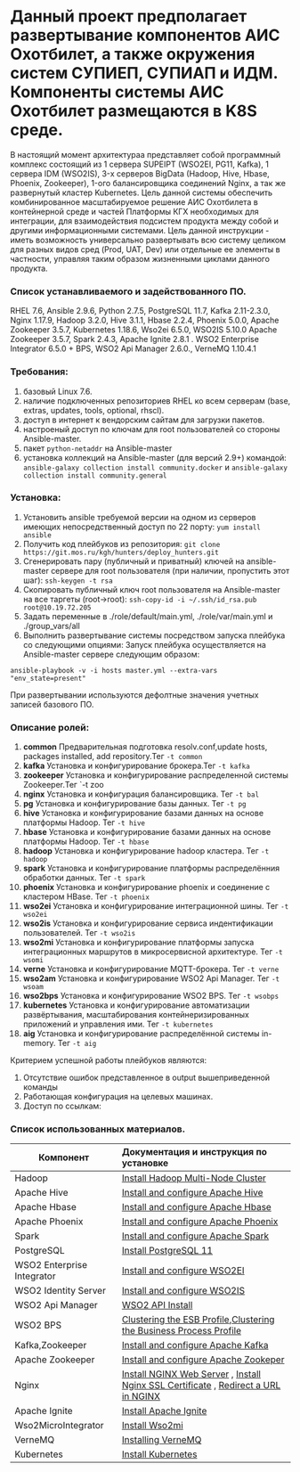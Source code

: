 #  Данный проект предполагает развертывание компонентов АИС Охотбилет, а также окружения систем СУПИЕП, СУПИАП и ИДМ. Компоненты системы АИС Охотбилет размещаются в K8S среде.

В настоящий момент архитектураа представляет собой программный комплекс состоящий из 1 сервера SUPEIPT (WSO2EI, PG11, Kafka), 1 сервера IDM (WSO2IS), 3-х серверов BigData (Hadoop, Hive, Hbase, Phoenix, Zookeeper), 1-ого балансировщика соединений Nginx, а так же развернутый кластер Kubernetes. Цель данной системы обеспечить комбинированное масштабируемое решение АИС Охотбилета в контейнерной среде и частей Платформы КГХ необходимых для интеграции,  для взаимодействия подсистем продукта между собой и другими информационными системами. Цель данной инструкции - иметь возможность универсально развертывать всю систему целиком для разных видов сред (Prod, UAT, Dev) или отдельные ее элементы в частности, управляя таким образом жизненными циклами данного продукта.

### Список устанавливаемого и задействованного ПО.
RHEL 7.6, Ansible 2.9.6, Python 2.7.5, PostgreSQL 11.7, Kafka 2.11-2.3.0, Nginx 1.17.9, Hadoop 3.2.0, Hive 3.1.1, Hbase 2.2.4, Phoenix 5.0.0, Apache Zookeeper 3.5.7, Kubernetes 1.18.6, Wso2ei 6.5.0, WSO2IS 5.10.0
Apache Zookeeper 3.5.7, Spark 2.4.3, Apache Ignite 2.8.1 . 
WSO2 Enterprise Integrator 6.5.0 + BPS, WSO2 Api Manager 2.6.0., VerneMQ 1.10.4.1

### Требования:
1. базовый Linux 7.6.
2. наличие подключенных репозиториев RHEL ко всем серверам (base, extras, updates, tools, optional, rhscl).
3. доступ в интернет к вендорским сайтам для загрузки пакетов.
4. настроеный доступ по ключам для root пользователей со стороны Ansible-master.
5. пакет `python-netaddr` на Ansible-master
6. установка коллекций на Ansible-master (для версий 2.9+) командой: ```ansible-galaxy collection install community.docker``` и ```ansible-galaxy collection install community.general```
### Установка:
1. Установить ansible требуемой версии на одном из серверов имеющих непосредственный доступ по 22 порту: ```yum install ansible```
2. Получить код плейбуков из репозитория: ```git clone https://git.mos.ru/kgh/hunters/deploy_hunters.git```
3. Сгенерировать пару (публичный и приватный) ключей на ansible-master сервере для root пользователя (при наличии, пропустить этот шаг): ```ssh-keygen -t rsa```
4. Скопировать публичный ключ root пользователя на Ansible-master на все таргеты (root->root): ```ssh-copy-id -i ~/.ssh/id_rsa.pub root@10.19.72.205```
5. Задать переменные в ./role/default/main.yml, ./role/var/main.yml и ./group_vars/all
6. Выполнить развертывание системы посредством запуска плейбука со следующими опциями:
Запуск плейбука осуществляется на Ansible-master сервере следующим образом:

```
ansible-playbook -v -i hosts master.yml --extra-vars "env_state=present"

```

При развертывании используются дефолтные значения учетных записей базового ПО.

### Описание ролей:

1. **common**   Предварительная подготовка resolv.conf,update hosts, packages installed, add repository.Тег  `-t common`
2. **kafka**   Установка и конфигурирование брокера.Тег   `-t kafka`
3. **zookeeper**   Установка и конфигурирование распределенной системы Zookeeper.Тег   `-t zoo
4. **nginx**    Установка и конфигурация балансировщика.   Тег  `-t bal` 
5. **pg**   Установка и конфигурирование базы данных. Тег  `-t pg`
6. **hive**    Установка и конфигурирование  базами данных на основе платформы Hadoop.    Тег   `-t hive`
7. **hbase**    Установка и конфигурирование  базами данных на основе платформы Hadoop.    Тег   `-t hbase`
8. **hadoop**   Установка и конфигурирование hadoop кластера.  Тег   `-t hadoop`
10. **spark**   Установка и конфигурирование  платформы распределённия обработки данных.  Тег   `-t spark`
9. **phoenix**   Установка и конфигурирование phoenix и cоединение с кластером HBase.  Тег   `-t phoenix`
10. **wso2ei**   Установка и конфигурирование  интеграционной шины.  Тег   `-t wso2ei`
11. **wso2is**   Установка и конфигурирование сервиса индентификации пользователей.  Тег   `-t wso2is`
11. **wso2mi**   Установка и конфигурирование  платформы запуска интеграционных маршрутов в микросервисной архитектуре.  Тег   `-t wsomi`
4. **verne**    Установка и конфигурирование MQTT-брокера.    Тег   `-t verne`
5. **wso2am**   Установка и конфигурирование  WSO2 Api Manager.  Тег   `-t wsoam`
7. **wso2bps**  Установка и конфигурирование WSO2 BPS. Тег `-t wsobps`
12. **kubernetes**   Установка и конфигурирование автоматизации развёртывания, масштабирования контейнеризированных приложений и управления ими.  Тег   `-t kubernetes`
12. **aig**   Установка и конфигурирование распределённой системы in-memory.  Тег   `-t aig`

Критерием успешной работы плейбуков являются:
1. Отсутствие ошибок представленное в output вышеприведенной команды
2. Работающая конфигурация на целевых машинах.
3. Доступ по ссылкам:

### Список использованных материалов.


| **Компонент**     |                        **Документация и инструкция по установке**             | 
| ------------- |:---------------------------------------------------|
| Hadoop     | [Install Hadoop Multi-Node Cluster ](https://tecadmin.net/set-up-hadoop-multi-node-cluster-on-centos-redhat/) |  
| Apache Hive          | [Install and configure Apache Hive](http://www.mtitek.com/tutorials/bigdata/hive/install.php#sec_id_3)    | 
| Apache Hbase        | [Install and configure Apache Hbase](https://hbase.apache.org/book.html#faq)    | 
| Apache Phoenix          | [Install and configure Apache Phoenix](https://phoenix.apache.org/Phoenix-in-15-minutes-or-less.html)    |
| Spark  | [ Install and configure Apache Spark](http://www.mtitek.com/tutorials/bigdata/spark/install.php)        | n-15-minutes-or-less.html)    | 
| PostgreSQL  | [Install PostgreSQL 11 ](https://tecadmin.net/install-postgresql-11-on-centos/)      | 
| WSO2 Enterprise Integrator  | [ Install and configure WSO2EI](https://docs.wso2.com/display/EI660/Installation+Guide+)  |  
| WSO2 Identity Server | [ Install and configure WSO2IS ](https://is.docs.wso2.com/en/latest/)    |
| WSO2 Api Manager| [WSO2 API Install](https://apim.docs.wso2.com/en/latest/install-and-setup/installation-guide/installation-prerequisites/)       | 
| WSO2 BPS     | [Clustering the ESB Profile](https://docs.wso2.com/display/EI650/Clustering+the+Business+Process+Profile),[Clustering the Business Process Profile](https://docs.wso2.com/display/EI650/Clustering+the+ESB+Profile)
| Kafka,Zookeeper  | [Install and configure Apache Kafka](https://tecadmin.net/install-apache-kafka-centos-8/)        | 
| Apache Zookeeper  | [Install and configure Apache Zookeper](https://zookeeper.apache.org/doc/current/index.html)        | 
| Nginx  | [Install NGINX Web Server](https://tecadmin.net/install-nginx-on-centos/)  , [Install Nginx SSL Certificate](https://tecadmin.net/install-nginx-ssl-certificate/) , [Redirect a URL in NGINX](https://tecadmin.net/how-to-redirect-a-url-in-nginx/)      | 
| Apache Ignite  | [Install Apache Ignite](https://apacheignite.readme.io/docs/deployment) | 
| Wso2MicroIntegrator  | [Install Wso2mi](https://docs.wso2.com/display/EI650/Installing+WSO2+Micro+Integrator) | 
| VerneMQ   | [Installing VerneMQ](https://docs.vernemq.com/installation/centos_and_redhat)         | 
| Kubernetes  | [Install Kubernetes](http://itisgood.ru/2020/01/29/ustanovka-proizvodstvennogo-klastera-kubernetes-s-rancher-rke/) | 
